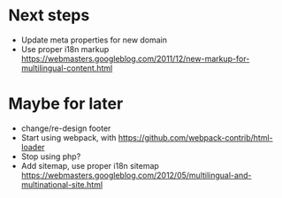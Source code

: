 # Next steps

- Update meta properties for new domain
- Use proper i18n markup https://webmasters.googleblog.com/2011/12/new-markup-for-multilingual-content.html

# Maybe for later

- change/re-design footer
- Start using webpack, with https://github.com/webpack-contrib/html-loader
- Stop using php?
- Add sitemap, use proper i18n sitemap https://webmasters.googleblog.com/2012/05/multilingual-and-multinational-site.html
